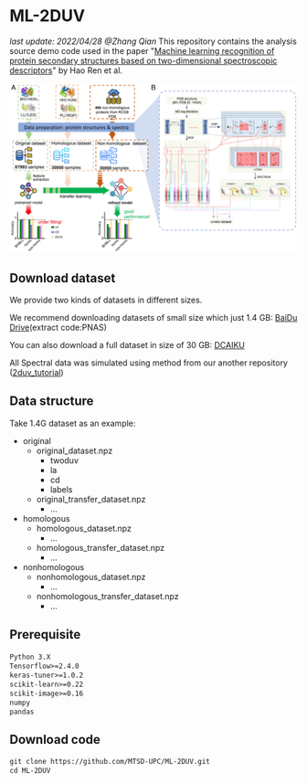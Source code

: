 # ML-2DUV

*last update: 2022/04/28 @Zhang Qian*
This repository contains the analysis source demo code used in the paper "[Machine learning recognition of protein secondary structures based on two-dimensional spectroscopic descriptors](https://www.pnas.org/doi/full/10.1073/pnas.2202713119)" by Hao Ren et al.

<img src="workflow.jpg"/>

## Download dataset
We provide two kinds of datasets in different sizes.

We recommend downloading datasets of small size which just 1.4 GB: [BaiDu Drive](https://pan.baidu.com/s/1VYTjBFhtAza4Jybajdkhsw?pwd=PNAS)(extract code:PNAS)

You can also download a full dataset in size of 30 GB: [DCAIKU](http://dcaiku.com:13000/)

All Spectral data was simulated using method from our another repository ([2duv_tutorial](https://github.com/MTSD-UPC/2duv_tutorial))
## Data structure

Take 1.4G dataset as an example:

- original
  - original_dataset.npz
    - twoduv
    - la
    - cd
    - labels
  - original_transfer_dataset.npz
    - ...
 - homologous
   - homologous_dataset.npz
     - ...
   - homologous_transfer_dataset.npz
     - ...
 - nonhomologous
   - nonhomologous_dataset.npz
     - ...
   - nonhomologous_transfer_dataset.npz
     - ...


## Prerequisite
```
Python 3.X
Tensorflow>=2.4.0
keras-tuner>=1.0.2
scikit-learn>=0.22
scikit-image>=0.16
numpy
pandas
```
## Download code
```shell
git clone https://github.com/MTSD-UPC/ML-2DUV.git
cd ML-2DUV
```

